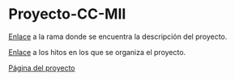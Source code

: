 # Proyecto-CC-MII

[Enlace](https://github.com/mesagon/Proyecto-CC-MII/tree/readme-hito-1) a la rama donde se encuentra la descripción del proyecto.

[Enlace](https://github.com/mesagon/Proyecto-CC-MII/milestones) a los hitos en los que se organiza el proyecto.

[Página del proyecto](https://mesagon.github.io/Proyecto-CC-MII/)
